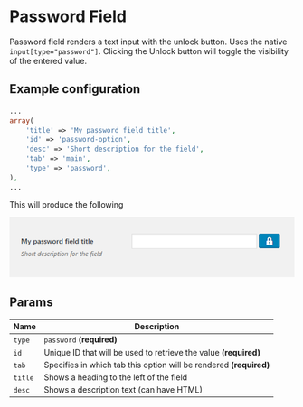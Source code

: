 # Password Field

Password field renders a text input with the unlock button. Uses the native `input[type="password"]`. Clicking the Unlock button will toggle the visibility of the entered value.
 
## Example configuration

```php
...
array(
    'title' => 'My password field title',
    'id' => 'password-option',
    'desc' => 'Short description for the field',
    'tab' => 'main',
    'type' => 'password',
),
...
```

This will produce the following

![](../assets/password.png)

## Params

| Name | Description |
| --- | --- |
| `type` | `password` **(required)**
| `id` | Unique ID that will be used to retrieve the value **(required)**
| `tab` | Specifies in which tab this option will be rendered **(required)**
| `title` | Shows a heading to the left of the field
| `desc` | Shows a description text (can have HTML)
